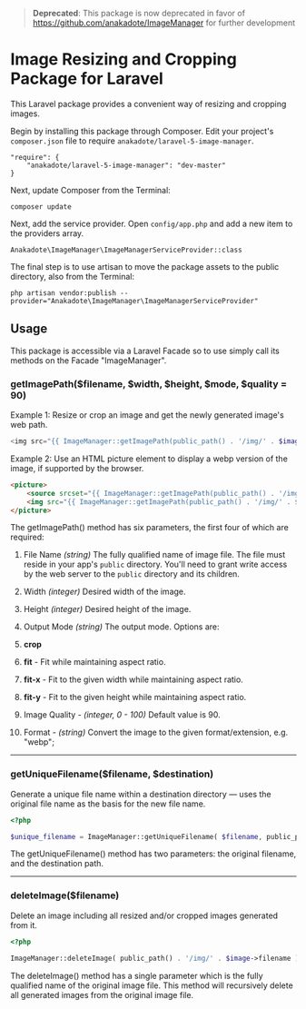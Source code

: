 > **Deprecated**: This package is now deprecated in favor of https://github.com/anakadote/ImageManager for further development

# Image Resizing and Cropping Package for Laravel

This Laravel package provides a convenient way of resizing and cropping images.

Begin by installing this package through Composer. Edit your project's `composer.json` file to require `anakadote/laravel-5-image-manager`.

    "require": {
        "anakadote/laravel-5-image-manager": "dev-master"
    }

Next, update Composer from the Terminal:

    composer update

Next, add the service provider. Open `config/app.php` and add a new item to the providers array.

    Anakadote\ImageManager\ImageManagerServiceProvider::class


The final step is to use artisan to move the package assets to the public directory, also from the Terminal:

    php artisan vendor:publish --provider="Anakadote\ImageManager\ImageManagerServiceProvider"


## Usage

This package is accessible via a Laravel Facade so to use simply call its methods on the Facade "ImageManager".


### getImagePath($filename, $width, $height, $mode, $quality = 90)

Example 1: Resize or crop an image and get the newly generated image's web path.

```php
<img src="{{ ImageManager::getImagePath(public_path() . '/img/' . $image->filename, 250, 200, 'crop') }}" alt="">

```

Example 2: Use an HTML picture element to display a webp version of the image, if supported by the browser.

```html
<picture>
    <source srcset="{{ ImageManager::getImagePath(public_path() . '/img/' . $image->filename, 250, 200, 'crop', 90, 'webp') }}" type="image/webp">
    <img src="{{ ImageManager::getImagePath(public_path() . '/img/' . $image->filename, 250, 200, 'crop') }}" alt="">
</picture>
```

The getImagePath() method has six parameters, the first four of which are required:

1. File Name *(string)* The fully qualified name of image file. The file must reside in your app's `public` directory. You'll need to grant write access by the web server to the `public` directory and its children.

2. Width *(integer)* Desired width of the image.

3. Height *(integer)* Desired height of the image.
4. Output Mode *(string)* The output mode. Options are:
  1. **crop**
  2. **fit** - Fit while maintaining aspect ratio.
  3. **fit-x** - Fit to the given width while maintaining aspect ratio.
  4. **fit-y** - Fit to the given height while maintaining aspect ratio.

5. Image Quality - *(integer, 0 - 100)* Default value is 90.
6. Format - *(string)* Convert the image to the given format/extension, e.g. "webp";


***


### getUniqueFilename($filename, $destination)

Generate a unique file name within a destination directory — uses the original file name as the basis for the new file name.

```php
<?php

$unique_filename = ImageManager::getUniqueFilename( $filename, public_path() . '/img/' );

```

The getUniqueFilename() method has two parameters: the original filename, and the destination path.


***


### deleteImage($filename)

Delete an image including all resized and/or cropped images generated from it.

```php
<?php

ImageManager::deleteImage( public_path() . '/img/' . $image->filename );

```

The deleteImage() method has a single parameter which is the fully qualified name of the original image file. This method will recursively delete all generated images from the original image file.
